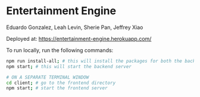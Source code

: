 # Entertainment Engine

Eduardo Gonzalez, Leah Levin, Sherie Pan, Jeffrey Xiao

Deployed at: https://entertainment-engine.herokuapp.com/

To run locally, run the following commands:

```bash
npm run install-all; # this will install the packages for both the backend (root) and the frontend (client)
npm start; # this will start the backend server

# ON A SEPARATE TERMINAL WINDOW
cd client; # go to the frontend directory
npm start; # start the frontend server
```
